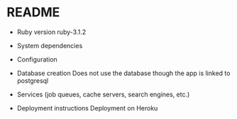 # README

* Ruby version
ruby-3.1.2

* System dependencies

* Configuration

* Database creation
Does not use the database though the app is linked to postgresql

* Services (job queues, cache servers, search engines, etc.)

* Deployment instructions
Deployment on Heroku
